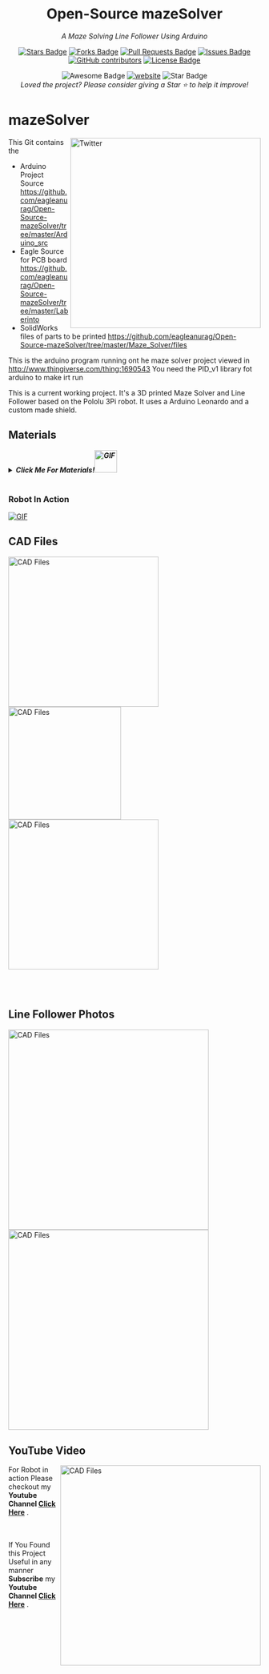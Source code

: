 <h1 align="center">Open-Source mazeSolver</h1>
<div align="center">


<i>A Maze Solving Line Follower Using Arduino</i>

<a href="https://github.com/eagleanurag/Open-Source-mazeSolver/stargazers"><img src="https://img.shields.io/github/stars/eagleanurag/Open-Source-mazeSolver" alt="Stars Badge"/></a>
<a href="https://github.com/eagleanurag/Open-Source-mazeSolver/network/members"><img src="https://img.shields.io/github/forks/eagleanurag/Open-Source-mazeSolver" alt="Forks Badge"/></a>
<a href="https://github.com/eagleanurag/Open-Source-mazeSolver/pulls"><img src="https://img.shields.io/github/issues-pr/eagleanurag/Open-Source-mazeSolver" alt="Pull Requests Badge"/></a>
<a href="https://github.com/eagleanurag/Open-Source-mazeSolver/issues"><img src="https://img.shields.io/github/issues/eagleanurag/Open-Source-mazeSolver" alt="Issues Badge"/></a>
<a href="https://github.com/eagleanurag/Open-Source-mazeSolver/graphs/contributors"><img alt="GitHub contributors" src="https://img.shields.io/github/contributors/eagleanurag/Open-Source-mazeSolver?color=2b9348"></a>
<a href="https://github.com/eagleanurag/Open-Source-mazeSolver/blob/master/LICENSE"><img src="https://img.shields.io/github/license/eagleanurag/Open-Source-mazeSolver?color=2b9348" alt="License Badge"/></a>

<img src="https://cdn.rawgit.com/sindresorhus/awesome/d7305f38d29fed78fa85652e3a63e154dd8e8829/media/badge.svg" alt="Awesome Badge"/>
<a href="https://www.youtube.com/user/Sapmcool"><img src="https://img.shields.io/static/v1?label=&labelColor=505050&message=website&color=%230076D6&style=flat&logo=google-chrome&logoColor=%230076D6" alt="website"/></a>
<!-- <img src="http://hits.dwyl.com/eagleanurag/Open-Source-mazeSolver.svg" alt="Hits Badge"/> -->
<img src="https://img.shields.io/static/v1?label=%F0%9F%8C%9F&message=If%20Useful&style=style=flat&color=BC4E99" alt="Star Badge"/>
<br>
<i>Loved the project? Please consider giving a Star ⭐️ to help it improve!</i>

</div>



# mazeSolver

<a href="https://github.com/eagleanurag/Open-Source-mazeSolver">
  <img align="right" alt="Twitter" width="380px" src="https://user-images.githubusercontent.com/22770735/91813335-350ffb00-ec50-11ea-9d71-df66f1ef29f8.JPG" />
</a>

This Git contains the 
- Arduino Project Source  https://github.com/eagleanurag/Open-Source-mazeSolver/tree/master/Arduino_src
- Eagle Source for PCB board  https://github.com/eagleanurag/Open-Source-mazeSolver/tree/master/Laberinto
- SolidWorks files of parts to be printed  https://github.com/eagleanurag/Open-Source-mazeSolver/tree/master/Maze_Solver/files

This is the arduino program running ont he maze solver project viewed in http://www.thingiverse.com/thing:1690543
You need the PID_v1 library fot arduino to make irt run

This is a current working project. It's a 3D printed Maze Solver and Line Follower based on the Pololu 3Pi robot.
It uses a Arduino Leonardo and a custom made shield.
<br />

## Materials

***<details><summary>Click Me For Materials!<img height="45" alt="GIF" src="https://user-images.githubusercontent.com/22770735/91830480-75777500-ec60-11ea-9b11-83e9d9f6ceb5.gif" /></summary>***
  
* Arduino Leonardo
* L293D
* Piezo Buzzer
* QTR-1RC Reflectance Sensor (2-Pack) x 2 (https://www.pololu.com/product/2459)
* QTR-8A Reflectance Sensor Array (Only the cutted 2 sensor at the left) https://www.pololu.com/product/960
* 75:1 Micro Metal Gearmotor HPCB 6V (https://www.pololu.com/product/3064)
* Pololu Wheel 42×19mm Pair (https://www.pololu.com/product/1090)
* Pololu Micro Metal Gearmotor Bracket Pair
* (https://www.pololu.com/product/989)
* Pololu Ball Caster with 1/2″ Metal Ball (https://www.pololu.com/product/953)
* 2-AA Batteries
* 2-AA Battery Holder (https://www.pololu.com/product/1150)
</details>
<br />

### Robot In Action

<a href="https://www.youtube.com/watch?v=Ddkci5myxYI" target="_blank">
<img align="center" alt="GIF" src="https://user-images.githubusercontent.com/22770735/91827351-5971d480-ec5c-11ea-825c-ca2c39b190bd.gif" />
</a>
<br />

## CAD Files

</a>
<a href="https://github.com/eagleanurag/Open-Source-mazeSolver/tree/master/Maze_Solver/files/" >
  <img align="center" width="300" alt="CAD Files" src="https://user-images.githubusercontent.com/22770735/91813365-3ccf9f80-ec50-11ea-9bcc-7884405e6d7f.JPG" />
</a>
</a>
<a href="https://github.com/eagleanurag/Open-Source-mazeSolver/tree/master/Maze_Solver/files/" >
  <img align="center" width="225" alt="CAD Files" src="https://user-images.githubusercontent.com/22770735/91822809-ebc2aa00-ec55-11ea-94d6-0c4f6b44d20c.gif" />
</a>
</a>
<a href="https://github.com/eagleanurag/Open-Source-mazeSolver/tree/master/Maze_Solver/files/" >
  <img align="center" width="300" alt="CAD Files" src="https://user-images.githubusercontent.com/22770735/91813335-350ffb00-ec50-11ea-9d71-df66f1ef29f8.JPG" />
</a>

<br /><br />

## Line Follower Photos

<img align="left" width="400" alt="CAD Files" src="https://user-images.githubusercontent.com/22770735/91813345-36412800-ec50-11ea-933f-db0c040b427b.JPG" />
<img align="center" width="400" alt="CAD Files" src="https://user-images.githubusercontent.com/22770735/91813329-33463780-ec50-11ea-9fa5-5236a33c3c0e.JPG" />

<br />


## YouTube Video
</a>
<a href="https://www.youtube.com/watch?v=Ddkci5myxYI&feature=youtu.be" >
  <img align="Right" width="400" alt="CAD Files" src="https://user-images.githubusercontent.com/22770735/91813349-37725500-ec50-11ea-9161-0353b6bc3181.png" />
</a>

For Robot in action Please checkout my<br />
**Youtube Channel  [Click Here](https://www.youtube.com/watch?v=Ddkci5myxYI&feature=youtu.be)** .<br /><br /><br />

If You Found this Project Useful in any manner <br />
**Subscribe** my **Youtube Channel  [Click Here](https://www.youtube.com/user/Sapmcool)** .<br />



